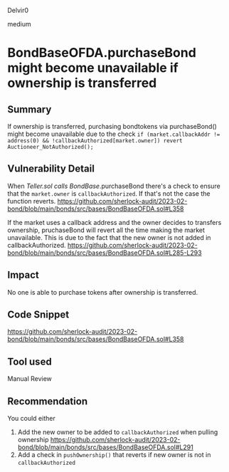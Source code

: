 Delvir0

medium

# BondBaseOFDA.purchaseBond might become unavailable if ownership is transferred

## Summary
If ownership is transferred, purchasing bondtokens via purchaseBond() might become unavailable due to the check `if (market.callbackAddr != address(0) && !callbackAuthorized[market.owner])
            revert Auctioneer_NotAuthorized();`
## Vulnerability Detail
When *Teller.sol calls BondBase*.purchaseBond there's a check to ensure that the `market.owner` is `callbackAuthorized`. If that's not the case the function reverts. 
https://github.com/sherlock-audit/2023-02-bond/blob/main/bonds/src/bases/BondBaseOFDA.sol#L358

If the market uses a callback address and the owner decides to transfers ownership, pruchaseBond will revert all the time making the market unavailable. This is due to the fact that the new owner is not added in callbackAuthorized.
https://github.com/sherlock-audit/2023-02-bond/blob/main/bonds/src/bases/BondBaseOFDA.sol#L285-L293
## Impact
No one is able to purchase tokens after ownership is transferred. 
## Code Snippet
https://github.com/sherlock-audit/2023-02-bond/blob/main/bonds/src/bases/BondBaseOFDA.sol#L358
## Tool used

Manual Review

## Recommendation
You could either 
1. Add the new owner to be added to `callbackAuthorized` when pulling ownership https://github.com/sherlock-audit/2023-02-bond/blob/main/bonds/src/bases/BondBaseOFDA.sol#L291
2. Add a check in `pushOwnership()` that reverts if new owner is not in `callbackAuthorized`